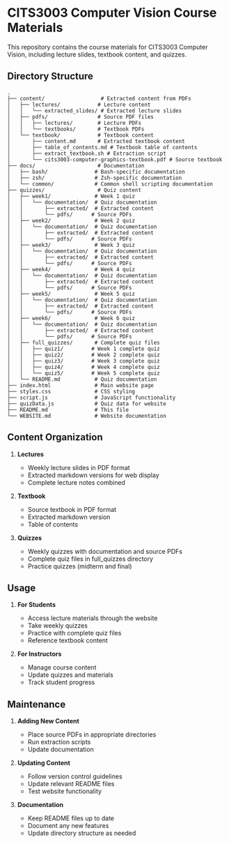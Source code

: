 # CITS3003 Computer Vision Course Materials

This repository contains the course materials for CITS3003 Computer Vision, including lecture slides, textbook content, and quizzes.

## Directory Structure

```
.
├── content/                  # Extracted content from PDFs
│   ├── lectures/            # Lecture content
│   │   └── extracted_slides/ # Extracted lecture slides
│   ├── pdfs/                # Source PDF files
│   │   ├── lectures/        # Lecture PDFs
│   │   └── textbooks/       # Textbook PDFs
│   └── textbook/            # Textbook content
│       ├── content.md       # Extracted textbook content
│       ├── table_of_contents.md # Textbook table of contents
│       ├── extract_textbook.sh # Extraction script
│       └── cits3003-computer-graphics-textbook.pdf # Source textbook
├── docs/                    # Documentation
│   ├── bash/               # Bash-specific documentation
│   ├── zsh/                # Zsh-specific documentation
│   └── common/             # Common shell scripting documentation
├── quizzes/                 # Quiz content
│   ├── week1/              # Week 1 quiz
│   │   └── documentation/  # Quiz documentation
│   │       ├── extracted/  # Extracted content
│   │       └── pdfs/      # Source PDFs
│   ├── week2/              # Week 2 quiz
│   │   └── documentation/  # Quiz documentation
│   │       ├── extracted/  # Extracted content
│   │       └── pdfs/      # Source PDFs
│   ├── week3/              # Week 3 quiz
│   │   └── documentation/  # Quiz documentation
│   │       ├── extracted/  # Extracted content
│   │       └── pdfs/      # Source PDFs
│   ├── week4/              # Week 4 quiz
│   │   └── documentation/  # Quiz documentation
│   │       ├── extracted/  # Extracted content
│   │       └── pdfs/      # Source PDFs
│   ├── week5/              # Week 5 quiz
│   │   └── documentation/  # Quiz documentation
│   │       ├── extracted/  # Extracted content
│   │       └── pdfs/      # Source PDFs
│   ├── week6/              # Week 6 quiz
│   │   └── documentation/  # Quiz documentation
│   │       ├── extracted/  # Extracted content
│   │       └── pdfs/      # Source PDFs
│   ├── full_quizzes/       # Complete quiz files
│   │   ├── quiz1/         # Week 1 complete quiz
│   │   ├── quiz2/         # Week 2 complete quiz
│   │   ├── quiz3/         # Week 3 complete quiz
│   │   ├── quiz4/         # Week 4 complete quiz
│   │   └── quiz5/         # Week 5 complete quiz
│   └── README.md           # Quiz documentation
├── index.html              # Main website page
├── styles.css              # CSS styling
├── script.js               # JavaScript functionality
├── quizData.js             # Quiz data for website
├── README.md               # This file
└── WEBSITE.md              # Website documentation
```

## Content Organization

1. **Lectures**
   - Weekly lecture slides in PDF format
   - Extracted markdown versions for web display
   - Complete lecture notes combined

2. **Textbook**
   - Source textbook in PDF format
   - Extracted markdown version
   - Table of contents

3. **Quizzes**
   - Weekly quizzes with documentation and source PDFs
   - Complete quiz files in full_quizzes directory
   - Practice quizzes (midterm and final)

## Usage

1. **For Students**
   - Access lecture materials through the website
   - Take weekly quizzes
   - Practice with complete quiz files
   - Reference textbook content

2. **For Instructors**
   - Manage course content
   - Update quizzes and materials
   - Track student progress

## Maintenance

1. **Adding New Content**
   - Place source PDFs in appropriate directories
   - Run extraction scripts
   - Update documentation

2. **Updating Content**
   - Follow version control guidelines
   - Update relevant README files
   - Test website functionality

3. **Documentation**
   - Keep README files up to date
   - Document any new features
   - Update directory structure as needed
